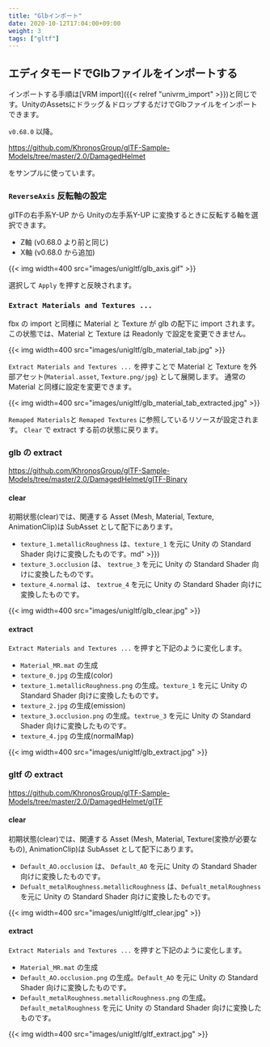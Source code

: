 ```yaml
---
title: "Glbインポート"
date: 2020-10-12T17:04:00+09:00
weight: 3
tags: ["gltf"]
---
```


## エディタモードでGlbファイルをインポートする

インポートする手順は[VRM import]({{< relref "univrm_import" >}})と同じです。UnityのAssetsにドラッグ＆ドロップするだけでGlbファイルをインポートできます。

`v0.68.0` 以降。

https://github.com/KhronosGroup/glTF-Sample-Models/tree/master/2.0/DamagedHelmet

をサンプルに使っています。

### `ReverseAxis` 反転軸の設定

glTFの右手系Y-UP から Unityの左手系Y-UP に変換するときに反転する軸を選択できます。

* Z軸 (v0.68.0 より前と同じ)
* X軸 (v0.68.0 から追加)

{{< img width=400 src="images/unigltf/glb_axis.gif" >}}

選択して `Apply` を押すと反映されます。

### `Extract Materials and Textures ...`

fbx の import と同様に Material と Texture が glb の配下に import されます。
この状態では、Material と Texture は Readonly で設定を変更できません。

{{< img width=400 src="images/unigltf/glb_material_tab.jpg" >}}

`Extract Materials and Textures ...` を押すことで Material と Texture を外部アセット(`Material.asset`, `Texture.png/jpg`) として展開します。
通常の Material と同様に設定を変更できます。

{{< img width=400 src="images/unigltf/glb_material_tab_extracted.jpg" >}}

`Remaped Materials`と `Remaped Textures` に参照しているリソースが設定されます。
`Clear` で extract する前の状態に戻ります。

### glb の extract

https://github.com/KhronosGroup/glTF-Sample-Models/tree/master/2.0/DamagedHelmet/glTF-Binary

#### clear

初期状態(clear)では、関連する Asset (Mesh, Material, Texture, AnimationClip)は SubAsset として配下にあります。

* `texture_1.metallicRoughness` は、`texture_1` を元に Unity の Standard Shader 向けに変換したものです。md" >}})
* `texture_3.occlusion` は、 `textrue_3` を元に Unity の Standard Shader 向けに変換したものです。
* `texture_4.normal` は、 `textrue_4` を元に Unity の Standard Shader 向けに変換したものです。

{{< img width=400 src="images/unigltf/glb_clear.jpg" >}}

#### extract

`Extract Materials and Textures ...` を押すと下記のように変化します。

* `Material_MR.mat` の生成
* `texture_0.jpg` の生成(color)
* `texture_1.metallicRoughness.png` の生成。`texture_1` を元に Unity の Standard Shader 向けに変換したものです。
* `texture_2.jpg` の生成(emission)
* `texture_3.occlusion.png` の生成。`textrue_3` を元に Unity の Standard Shader 向けに変換したものです。
* `texture_4.jpg` の生成(normalMap)

{{< img width=400 src="images/unigltf/glb_extract.jpg" >}}

### gltf の extract

https://github.com/KhronosGroup/glTF-Sample-Models/tree/master/2.0/DamagedHelmet/glTF

#### clear

初期状態(clear)では、関連する Asset (Mesh, Material, Texture(変換が必要なもの), AnimationClip)は SubAsset として配下にあります。

* `Default_AO.occlusion` は、 `Default_AO` を元に Unity の Standard Shader 向けに変換したものです。
* `Defualt_metalRoughness.metallicRoughness` は、`Defualt_metalRoughness` を元に Unity の Standard Shader 向けに変換したものです。

{{< img width=400 src="images/unigltf/gltf_clear.jpg" >}}

#### extract

`Extract Materials and Textures ...` を押すと下記のように変化します。

* `Material_MR.mat` の生成
* `Default_AO.occlusion.png` の生成。`Default_AO` を元に Unity の Standard Shader 向けに変換したものです。
* `Default_metalRoughness.metallicRoughness.png` の生成。`Default_metalRoughness` を元に Unity の Standard Shader 向けに変換したものです。

{{< img width=400 src="images/unigltf/gltf_extract.jpg" >}}
